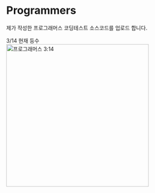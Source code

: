 # Programmers
제가 작성한 프로그래머스 코딩테스트 소스코드를 업로드 합니다.


3/14 현재 등수</br>
<img width="379" alt="프로그래머스 3:14" src="https://user-images.githubusercontent.com/75964073/158069458-ce274081-4031-4316-bd68-f30c3672d7ba.png">
